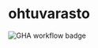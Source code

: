 # ohtuvarasto

![GHA workflow badge](https://github.com/JezzeTech/ohtuvarasto/workflows/CI/badge.svg)
